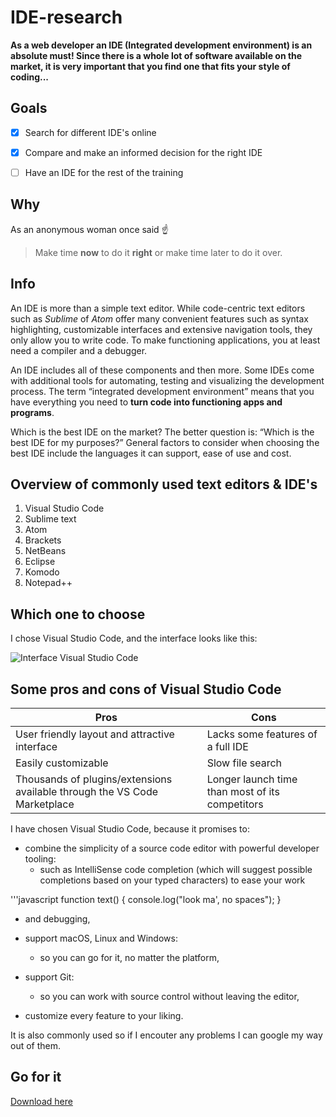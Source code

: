 # IDE-research

**As a web developer an IDE (Integrated development environment) is an absolute must! Since there is a whole lot of software available on the market, it is very important that you find one that fits your style of coding...**

## Goals

 - [x] Search for different IDE's online

 - [x] Compare and make an informed decision for the right IDE

 - [ ] Have an IDE for the rest of the training

## Why 

As an anonymous woman once said :point_up:

> Make time **now** to do it **right**
> or make time later to do it over.

## Info

An IDE is more than a simple text editor. While code-centric text editors such as *Sublime* of *Atom* offer many convenient features such as syntax highlighting, customizable interfaces and extensive navigation tools, they only allow you to write code. To make functioning applications, you at least need a compiler and a debugger.

An IDE includes all of these components and then more. Some IDEs come with additional tools for automating, testing and visualizing the development process. The term “integrated development environment” means that you have everything you need to **turn code into functioning apps and programs**.

Which is the best IDE on the market? The better question is: “Which is the best IDE for my purposes?” General factors to consider when choosing the best IDE include the languages it can support, ease of use and cost.

## Overview of commonly used text editors & IDE's

1. Visual Studio Code 
2. Sublime text
3. Atom
4. Brackets
5. NetBeans
6. Eclipse
7. Komodo 
9. Notepad++

## Which one to choose

I chose Visual Studio Code, and the interface looks like this:

![Interface Visual Studio Code](https://code.visualstudio.com/assets/docs/getstarted/userinterface/hero.png)

## Some pros and cons of Visual Studio Code

Pros | Cons
--------------- | --------------- 
User friendly layout and attractive interface | Lacks some features of a full IDE
Easily customizable | Slow file search
Thousands of plugins/extensions available through the VS Code Marketplace | Longer launch time than most of its competitors


I have chosen Visual Studio Code, because it promises to:
* combine the simplicity of a source code editor with powerful developer tooling: 
   * such as IntelliSense code completion (which will suggest possible completions based on your typed characters) to ease your work

'''javascript
function text() {
console.log("look ma', no spaces");
}

   * and debugging,

* support macOS, Linux and Windows:
   * so you can go for it, no matter the platform,
* support Git:
   * so you can work with source control without leaving the editor,
* customize every feature to your liking. 

It is also commonly used so if I encouter any problems I can google my way out of them. 

## Go for it

[Download here](https://code.visualstudio.com/download)



